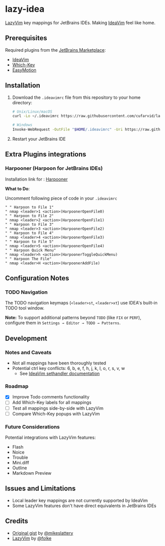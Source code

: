 # lazy-idea

[LazyVim](https://github.com/LazyVim/LazyVim) key mappings for JetBrains IDEs. Making [IdeaVim](https://github.com/JetBrains/ideavim) feel like home.

## Prerequisites

Required plugins from the [JetBrains Marketplace](https://plugins.jetbrains.com):

- [IdeaVim](https://github.com/JetBrains/ideavim)
- [Which-Key](https://github.com/TheBlob42/idea-which-key)
- [EasyMotion](https://github.com/AlexPl292/IdeaVim-EasyMotion)

## Installation

1. Download the `.ideavimrc` file from this repository to your home directory:

   ```bash
   # Unix/Linux/macOS
   curl -Lo ~/.ideavimrc https://raw.githubusercontent.com/cufarvid/lazy-idea/refs/heads/main/.ideavimrc

   # Windows
   Invoke-WebRequest -OutFile "$HOME/.ideavimrc" -Uri https://raw.githubusercontent.com/cufarvid/lazy-idea/refs/heads/main/.ideavimrc
   ```

2. Restart your JetBrains IDE

## Extra Plugins integrations

### Harpooner (Harpoon for JetBrains IDEs)

Installation link for : [Harpooner](https://plugins.jetbrains.com/plugin/21796-harpooner)

**What to Do**:

Uncomment following piece of code in your `.ideavimrc`
```
" " Harpoon to File 1"
" nmap <leader>1 <action>(HarpoonerOpenFile0)
" " Harpoon to File 2"
" nmap <leader>2 <action>(HarpoonerOpenFile1)
" " Harpoon to File 3"
" nmap <leader>3 <action>(HarpoonerOpenFile2)
" " Harpoon to File 4"
" nmap <leader>4 <action>(HarpoonerOpenFile3)
" " Harpoon to File 5"
" nmap <leader>5 <action>(HarpoonerOpenFile4)
" " Harpoon Quick Menu"
" nmap <leader>h <action>(HarpoonerToggleQuickMenu)
" " Harpoon The File"
" nmap <leader>H <action>(HarpoonerAddFile)
```

## Configuration Notes

### TODO Navigation

The TODO navigation keymaps (`<leader>st`, `<leader>xt`) use IDEA's built-in TODO tool window.

**Note:** To support additional patterns beyond `TODO` (like `FIX` or `PERF`), configure them in `Settings → Editor → TODO → Patterns`.

## Development

### Notes and Caveats

- Not all mappings have been thoroughly tested
- Potential ctrl key conflicts: 6, b, e, f, h, j, k, l, o, r, s, v, w
  - See [IdeaVim sethandler documentation](https://github.com/JetBrains/ideavim/blob/master/doc/sethandler.md)

### Roadmap

- [x] Improve Todo comments functionality
- [ ] Add Which-Key labels for all mappings
- [ ] Test all mappings side-by-side with LazyVim
- [ ] Compare Which-Key popups with LazyVim

### Future Considerations

Potential integrations with LazyVim features:

- Flash
- Noice
- Trouble
- Mini.diff
- Outline
- Markdown Preview

## Issues and Limitations

- Local leader key mappings are not currently supported by IdeaVim
- Some LazyVim features don't have direct equivalents in JetBrains IDEs

## Credits

- [Original gist](https://gist.github.com/mikeslattery/d2f2562e5bbaa7ef036cf9f5a13deff5) by [@mikeslattery](https://github.com/mikeslattery)
- [LazyVim](https://github.com/LazyVim/LazyVim) by [@folke](https://github.com/folke)
